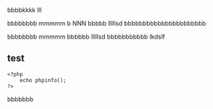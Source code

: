 bbbbkkkk
lll

bbbbbbbb mmmmm b NNN bbbbb
lllllsd bbbbbbbbbbbbbbbbbbbbbb

bbbbbbbb mmmmm bbbbbb
lllllsd 
bbbbbbbbbbb lkdslf  


## test

```
<?php
	echo phpinfo();
?>
```

bbbbbbb

